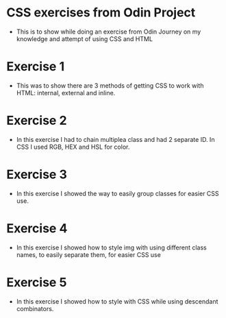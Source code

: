 # CSS exercises from Odin Project

- This is to show while doing an exercise from Odin Journey on my knowledge and attempt of using CSS and HTML
# Exercise 1
- This was to show there are 3 methods of getting CSS to work with HTML: internal, external and inline.
# Exercise 2
- In this exercise I had to chain multiplea class and had 2 separate ID. In CSS I used RGB, HEX and HSL for color.
# Exercise 3
- In this exercise I showed the way to easily group classes for easier CSS use.
# Exercise 4
- In this exercise I showed how to style img with using different class names, to easily separate them, for easier CSS use
# Exercise 5
- In this exercise I showed how to style with CSS while using descendant combinators.
